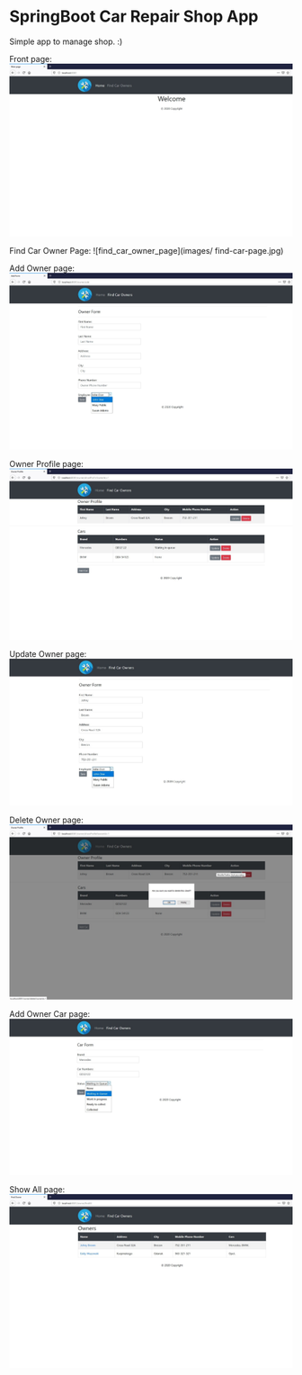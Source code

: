 # SpringBoot Car Repair Shop App
Simple app to manage shop. :)

Front page:
![main page](images/main-page.jpg)

Find Car Owner Page:
![find_car_owner_page](images/ find-car-page.jpg)

Add Owner page:
![add owner](images/add-car-owner.jpg)

Owner Profile page:
![profile owner](images/owner-profile.jpg)

Update Owner page:
![update owner](images/update-owner.jpg)

Delete Owner page:
![delete owner](images/delete-pop-up.jpg)

Add Owner Car page:
![car owner](images/update-car.jpg)

Show All page:
![show-all](images/show-all.jpg)

